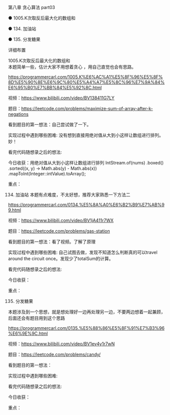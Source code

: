 第八章 贪心算法 part03

● 1005.K次取反后最大化的数组和 

● 134. 加油站

● 135. 分发糖果  

 详细布置 

 1005.K次取反后最大化的数组和  
本题简单一些，估计大家不用想着贪心 ，用自己直觉也会有思路。 

https://programmercarl.com/1005.K%E6%AC%A1%E5%8F%96%E5%8F%8D%E5%90%8E%E6%9C%80%E5%A4%A7%E5%8C%96%E7%9A%84%E6%95%B0%E7%BB%84%E5%92%8C.html  

视频：https://www.bilibili.com/video/BV138411G7LY

题目：https://leetcode.com/problems/maximize-sum-of-array-after-k-negations

看到题目的第一想法：自己尝试做了一下。

实现过程中遇到哪些困难: 没有想到直接用绝对值从大到小这样让数组进行排列。妙！

看完代码随想录之后的想法:

今日收获：用绝对值从大到小这样让数组进行排列
          IntStream.of(nums)
                .boxed()
                .sorted((x, y) -> Math.abs(y) - Math.abs(x))
                .mapToInt(Integer::intValue).toArray();

重点：


 134. 加油站 
本题有点难度，不太好想，推荐大家熟悉一下方法二 

https://programmercarl.com/0134.%E5%8A%A0%E6%B2%B9%E7%AB%99.html  

视频：https://www.bilibili.com/video/BV1jA411r7WX

题目：https://leetcode.com/problems/gas-station

看到题目的第一想法：看了视频。了解了原理

实现过程中遇到哪些困难: 自己试图去做，发现不知道怎么判断真的可以travel around the circuit once。发现少了totalSum的计算。

看完代码随想录之后的想法:

今日收获：

重点：

 135. 分发糖果 

本题涉及到一个思想，就是想处理好一边再处理另一边，不要两边想着一起兼顾，后面还会有题目用到这个思路 

https://programmercarl.com/0135.%E5%88%86%E5%8F%91%E7%B3%96%E6%9E%9C.html

视频：https://www.bilibili.com/video/BV1ev4y1r7wN

题目：https://leetcode.com/problems/candy/

看到题目的第一想法：

实现过程中遇到哪些困难: 

看完代码随想录之后的想法:

今日收获：

重点：
